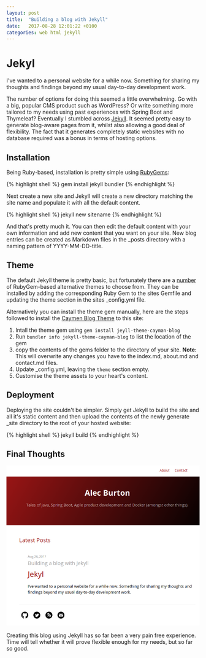 ```yaml
---
layout: post
title:  "Building a blog with Jekyll"
date:   2017-08-28 12:01:22 +0100
categories: web html jekyll 
---
```

# Jekyl
I've wanted to a personal website for a while now. Something for sharing my thoughts and findings beyond my usual day-to-day development work. 

The number of options for doing this seemed a little overwhelming. Go with a big, popular CMS product such as WordPress? Or write something more tailored to my needs using past experiences with Spring Boot and Thymeleaf? Eventually I stumbled across [Jekyll](https://jekyllrb.com). It seemed pretty easy to generate blog-aware pages from it, whilst also allowing a good deal of flexibility. The fact that it generates completely static websites with no database required was a bonus in terms of hosting options. 


## Installation
Being Ruby-based, installation is pretty simple using [RubyGems](https://rubygems.org):

{% highlight shell %}
gem install jekyll bundler
{% endhighlight %}

Next create a new site and Jekyll will create a new directory matching the site name and populate it with all the default content.

{% highlight shell %}
jekyll new sitename
{% endhighlight %}

And that's pretty much it. You can then edit the default content with your own information and add new content that you want on your site. New blog entries can be created as Markdown files in the _posts directory with a naming pattern of YYYY-MM-DD-title.

## Theme
The default Jekyll theme is pretty basic, but fortunately there are a [number](http://jekyllthemes.org) of RubyGem-based alternative themes to choose from. They can be installed by adding the corresponding Ruby Gem to the sites Gemfile and updating the theme section in the sites _config.yml file.

Alternatively you can install the theme gem manually, here are the steps followed to install the [Caymen Blog Theme](https://github.com/lorepirri/cayman-blog) to this site:

1. Intall the theme gem using `gem install jeyll-theme-cayman-blog`
2. Run `bundler info jekyll-theme-cayman-blog` to list the location of the gem
3. copy the contents of the gems folder to the directory of your site. **Note:** This will overwrite any changes you have to the index.md, about.md and contact.md files.
4. Update _config.yml, leaving the `theme` section empty. 
5. Customise the theme assets to your heart's content.

## Deployment
Deploying the site couldn't be simpler. Simply get Jekyll to build the site and all it's static content and then upload the contents of the newly generate _site directory to the root of your hosted website:

{% highlight shell %}
jekyll build
{% endhighlight %}

## Final Thoughts
![The Results](/assets/images/blog.png)

Creating this blog using Jekyll has so far been a very pain free experience. Time will tell whether it will prove flexible enough for my needs, but so far so good.

